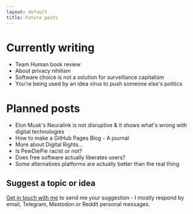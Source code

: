 ```yaml
---
layout: default
title: Future posts
---
```


# Currently writing

* Team Human book review
* About privacy nihilism
* Software choice is not a solution for surveillance capitalism
* You're being used by an idea virus to push someone else's politics


# Planned posts

* Elon Musk's Neuralink is not disruptive & it shows what's wrong with digital technologies
* How to make a GitHub Pages Blog - A journal
* More about Digital Rights...
* Is PewDiePie racist or not?
* Does free software actually liberates users?
* Some alternatives platforms are actually better than the real thing

## Suggest a topic or idea

[Get in touch with me][con] to send me your suggestion - I mostly respond by email, Telegram, Mastodon or Reddit personal messages.

[con]: https://alex-esc.github.io/en_us/contact
